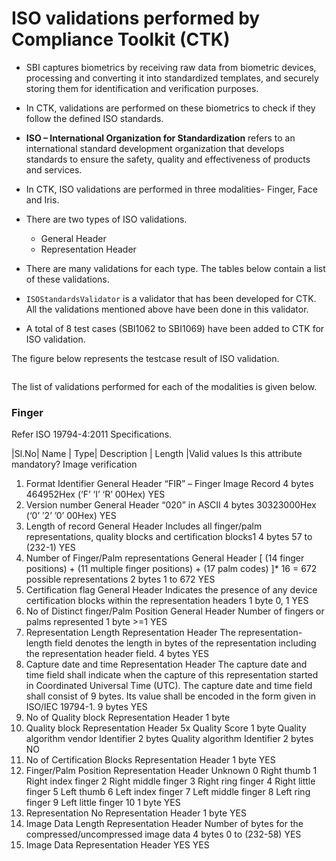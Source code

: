 # ISO validations performed by Compliance Toolkit (CTK)

*	SBI captures biometrics by receiving raw data from biometric devices, processing and converting it into standardized templates, and securely storing them for identification and verification purposes. 
*	In CTK, validations are performed on these biometrics to check if they follow the  defined ISO standards. 
*	**ISO – International Organization for Standardization** refers to an international standard development organization that develops standards to ensure the safety, quality and effectiveness of products and services.
* In CTK, ISO validations are performed in three modalities- Finger, Face and Iris.
*	There are two types of ISO validations.
    *	General Header
    *	Representation Header
      
*	There are many validations for each type. The tables below contain a list of these validations.
*	`ISOStandardsValidator` is a validator that has been developed for CTK. All the validations mentioned above have been done in this validator.
*	A total of 8 test cases (SBI1062 to SBI1069) have been added to CTK for ISO validation.
  
The figure below represents the testcase result of ISO validation.

<img>

The list of validations performed for each of the modalities is given below.


### Finger

Refer ISO 19794-4:2011 Specifications.

|Sl.No|	Name  |	Type| Description	| Length	|Valid values	Is this attribute mandatory?	Image verification
1.	Format Identifier	General Header	“FIR” – Finger Image Record	4 bytes	464952Hex (‘F’ ‘I’ ‘R’ 00Hex)	YES	
2.	Version number	General Header	“020” in ASCII	4 bytes	30323000Hex (‘0’ ’2’ ’0’ 00Hex)	YES	
3.	Length of record	General Header	Includes all finger/palm representations, 
quality blocks and certification blocks1	4 bytes	57 to (232-1)	YES	
4.	Number of Finger/Palm representations	General Header	[ (14 finger positions) + 
(11 multiple finger positions) +
 (17 palm codes) ]* 16 = 672 possible representations	2 bytes	1 to 672	YES	
5.	Certification flag	General Header	Indicates the presence of any device certification blocks within the representation headers	1 byte	0, 1	YES	
6.	No of Distinct finger/Palm Position	General Header	Number of fingers or palms represented	1 byte	>=1	YES	
7.	Representation Length	Representation
Header	The representation-length field denotes the length in bytes of the representation including the representation header field.	4 bytes		YES	
8.	Capture date and time	Representation
Header	The capture date and time field shall indicate 
when the capture of this representation 
started in Coordinated Universal Time 
(UTC). The capture date and time field shall 
consist of 9 bytes. Its value shall be encoded 
in the form given in ISO/IEC 19794-1.	9 bytes		YES	
9.	No of Quality block	Representation
Header		1 byte			
10.	Quality block	Representation
Header		5x	Quality Score 1 byte 
Quality 
algorithm 
vendor 
Identifier 
2 bytes
Quality 
algorithm 
Identifier 
2 bytes	NO	
11.	No of Certification Blocks	Representation
Header		1 byte		YES	
12.	Finger/Palm Position	Representation
Header	Unknown 0 
Right thumb 1 
Right index finger 2 
Right middle finger 3 
Right ring finger 4 
Right little finger 5 
Left thumb 6 
Left index finger 7 
Left middle finger 8 
Left ring finger 9 
Left little finger 10	1 byte		YES	
13.	Representation No	Representation
Header		1 byte		YES	
14.	Image Data Length	Representation
Header	Number of bytes for the compressed/uncompressed image data	4 bytes	0 to (232-58)	YES	
15.	Image Data	Representation
Header				YES	YES

